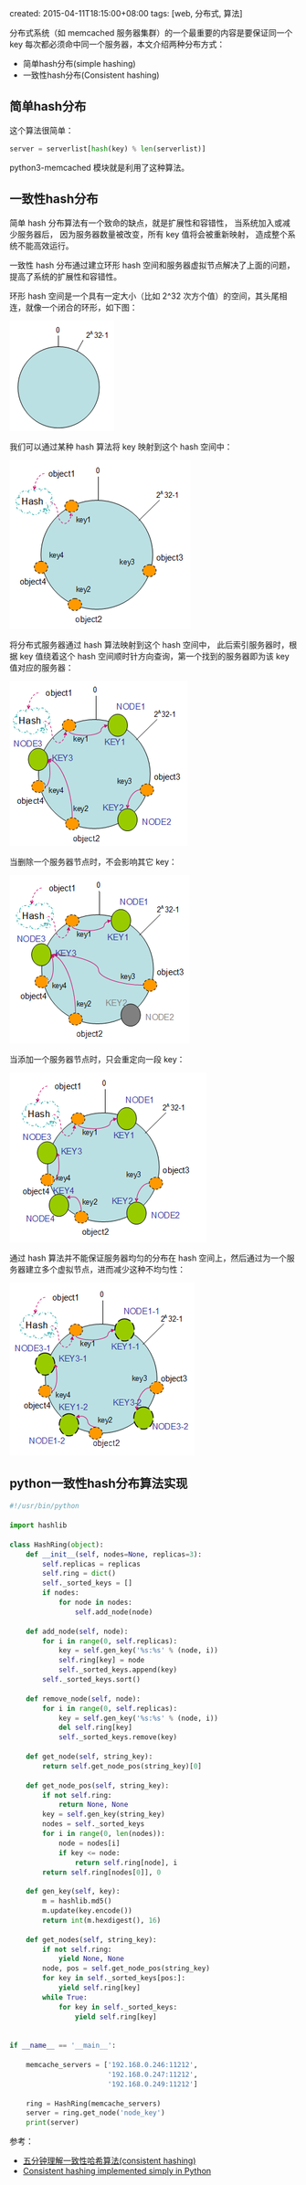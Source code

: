 created: 2015-04-11T18:15:00+08:00
tags: [web, 分布式, 算法]


分布式系统（如 memcached 服务器集群）的一个最重要的内容是要保证同一个 key 每次都必须命中同一个服务器，本文介绍两种分布方式：

* 简单hash分布(simple hashing)
* 一致性hash分布(Consistent hashing)


## 简单hash分布

这个算法很简单：

```python
server = serverlist[hash(key) % len(serverlist)]
```

python3-memcached 模块就是利用了这种算法。


## 一致性hash分布

简单 hash 分布算法有一个致命的缺点，就是扩展性和容错性，
当系统加入或减少服务器后，
因为服务器数量被改变，所有 key 值将会被重新映射，
造成整个系统不能高效运行。

一致性 hash 分布通过建立环形 hash 空间和服务器虚拟节点解决了上面的问题，提高了系统的扩展性和容错性。

环形 hash 空间是一个具有一定大小（比如 2^32 次方个值）的空间，其头尾相连，就像一个闭合的环形，如下图：

![hash ring](/media/hashring/hash_ring.png)

我们可以通过某种 hash 算法将 key 映射到这个 hash 空间中：

![hash ring map](/media/hashring/hash_ring_map.png)

将分布式服务器通过 hash 算法映射到这个 hash 空间中，
此后索引服务器时，根据 key 值绕着这个 hash 空间顺时针方向查询，第一个找到的服务器即为该 key 值对应的服务器：

![hash ring map to server](/media/hashring/hash_ring_map_to_server.png)

当删除一个服务器节点时，不会影响其它 key：

![hash ring delete server](/media/hashring/hash_ring_delete_server.png)

当添加一个服务器节点时，只会重定向一段 key：

![hash ring add server](/media/hashring/hash_ring_add_server.png)

通过 hash 算法并不能保证服务器均匀的分布在 hash 空间上，然后通过为一个服务器建立多个虚拟节点，进而减少这种不均匀性：

![hash ring virtual server](/media/hashring/hash_ring_virtual_server.png)


## python一致性hash分布算法实现

```python
#!/usr/bin/python

import hashlib

class HashRing(object):
    def __init__(self, nodes=None, replicas=3):
        self.replicas = replicas
        self.ring = dict()
        self._sorted_keys = []
        if nodes:
            for node in nodes:
                self.add_node(node)

    def add_node(self, node):
        for i in range(0, self.replicas):
            key = self.gen_key('%s:%s' % (node, i))
            self.ring[key] = node
            self._sorted_keys.append(key)
        self._sorted_keys.sort()

    def remove_node(self, node):
        for i in range(0, self.replicas):
            key = self.gen_key('%s:%s' % (node, i))
            del self.ring[key]
            self._sorted_keys.remove(key)

    def get_node(self, string_key):
        return self.get_node_pos(string_key)[0]

    def get_node_pos(self, string_key):
        if not self.ring:
            return None, None
        key = self.gen_key(string_key)
        nodes = self._sorted_keys
        for i in range(0, len(nodes)):
            node = nodes[i]
            if key <= node:
                return self.ring[node], i
        return self.ring[nodes[0]], 0

    def gen_key(self, key):
        m = hashlib.md5()
        m.update(key.encode())
        return int(m.hexdigest(), 16)

    def get_nodes(self, string_key):
        if not self.ring:
            yield None, None
        node, pos = self.get_node_pos(string_key)
        for key in self._sorted_keys[pos:]:
            yield self.ring[key]
        while True:
            for key in self._sorted_keys:
                yield self.ring[key]


if __name__ == '__main__':

    memcache_servers = ['192.168.0.246:11212',
                        '192.168.0.247:11212',
                        '192.168.0.249:11212']

    ring = HashRing(memcache_servers)
    server = ring.get_node('node_key')
    print(server)
```

参考：

* [五分钟理解一致性哈希算法(consistent hashing)](http://blog.csdn.net/cywosp/article/details/23397179)
* [Consistent hashing implemented simply in Python](http://amix.dk/blog/post/19367)
